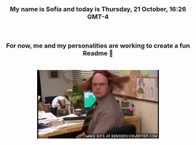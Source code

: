 


<div align="center">
<h3 >My name is Sofia and today is Thursday, 21 October, 16:26 GMT-4</h3><br>
<h3 >For now, me and my personalities are working to create a fun Readme 👋
</h3><br>
<img src='img/dwight.gif' alt='working...'/>
</div>
